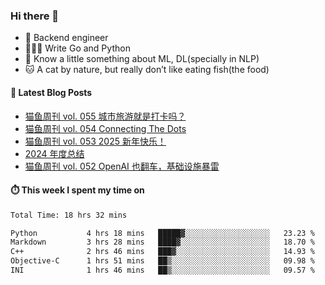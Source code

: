 ### Hi there 👋

- 🔧 Backend engineer
- 👨🏻‍💻 Write Go and Python
- 🔭 Know a little something about ML, DL(specially in NLP)
- 🐱 A cat by nature, but really don’t like eating fish(the food)

#### 📖 Latest Blog Posts
<!-- BLOG-POST-LIST:START -->
- [猫鱼周刊 vol. 055 城市旅游就是打卡吗？](https://ameow.xyz/archives/weekly-055)
- [猫鱼周刊 vol. 054 Connecting The Dots](https://ameow.xyz/archives/weekly-054)
- [猫鱼周刊 vol. 053 2025 新年快乐！](https://ameow.xyz/archives/weekly-053)
- [2024 年度总结](https://ameow.xyz/archives/2024-wrapup)
- [猫鱼周刊 vol. 052 OpenAI 也翻车，基础设施暴雷](https://ameow.xyz/archives/weekly-052)
<!-- BLOG-POST-LIST:END -->

#### ⏱️ This week I spent my time on
<!--START_SECTION:waka-->

```txt
Total Time: 18 hrs 32 mins

Python           4 hrs 18 mins   █████▓░░░░░░░░░░░░░░░░░░░   23.23 %
Markdown         3 hrs 28 mins   ████▓░░░░░░░░░░░░░░░░░░░░   18.70 %
C++              2 hrs 46 mins   ███▓░░░░░░░░░░░░░░░░░░░░░   14.93 %
Objective-C      1 hrs 51 mins   ██▒░░░░░░░░░░░░░░░░░░░░░░   09.98 %
INI              1 hrs 46 mins   ██▒░░░░░░░░░░░░░░░░░░░░░░   09.57 %
```

<!--END_SECTION:waka-->

<!--
**LeslieLeung/LeslieLeung** is a ✨ _special_ ✨ repository because its `README.md` (this file) appears on your GitHub profile.

Here are some ideas to get you started:

- 🔭 I’m currently working on ...
- 🌱 I’m currently learning ...
- 👯 I’m looking to collaborate on ...
- 🤔 I’m looking for help with ...
- 💬 Ask me about ...
- 📫 How to reach me: ...
- 😄 Pronouns: ...
- ⚡ Fun fact: ...
-->
